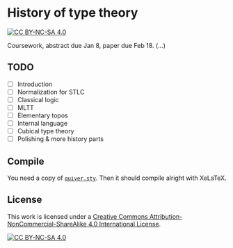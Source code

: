 # History of type theory

[![CC BY-NC-SA 4.0][cc-by-nc-sa-shield]][cc-by-nc-sa]

Coursework, abstract due Jan 8, paper due Feb 18. (...)

## TODO

- [ ] Introduction
- [ ] Normalization for STLC
- [ ] Classical logic
- [ ] MLTT
- [ ] Elementary topos
- [ ] Internal language
- [ ] Cubical type theory
- [ ] Polishing & more history parts

## Compile

You need a copy of [`quiver.sty`](https://q.uiver.app). Then it should compile
alright with XeLaTeX.

## License

This work is licensed under a
[Creative Commons Attribution-NonCommercial-ShareAlike 4.0 International License][cc-by-nc-sa].

[![CC BY-NC-SA 4.0][cc-by-nc-sa-image]][cc-by-nc-sa]

[cc-by-nc-sa]: http://creativecommons.org/licenses/by-nc-sa/4.0/
[cc-by-nc-sa-image]: https://licensebuttons.net/l/by-nc-sa/4.0/88x31.png
[cc-by-nc-sa-shield]: https://img.shields.io/badge/License-CC%20BY--NC--SA%204.0-lightgrey.svg
